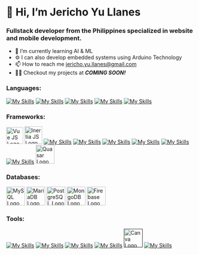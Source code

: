 # 👋 Hi, I’m Jericho Yu Llanes
### Fullstack developer from the Philippines specialized in website and mobile development.
- 🌱 I’m currently learning AI & ML
- ⚙️ I can also develop embedded systems using Arduino Technology
- 📫 How to reach me jericho.yu.llanes@gmail.com
- 👨‍💻 Checkout my projects at _**COMING SOON!**_

### Languages:
[![My Skills](https://skillicons.dev/icons?i=html,css,js)](https://skillicons.dev)
[![My Skills](https://skillicons.dev/icons?i=php)](https://www.php.net/)
[![My Skills](https://skillicons.dev/icons?i=python)](https://www.python.org/)
[![My Skills](https://skillicons.dev/icons?i=java)](https://www.java.com/en/)
[![My Skills](https://skillicons.dev/icons?i=c,cpp)](https://skillicons.dev)

### Frameworks:

<a href="https://vuejs.org/"><img src="https://user-images.githubusercontent.com/25181517/117448124-a2da9800-af3e-11eb-85d2-bd1b69b65603.png" height="45" alt="Vue JS Logo"><a>
<a href="https://inertiajs.com/"><img src="https://avatars.githubusercontent.com/u/47703742?s=200&v=4" height="47" alt="Inertia JS Logo"><a>
[![My Skills](https://skillicons.dev/icons?i=laravel)](https://laravel.com/)
[![My Skills](https://skillicons.dev/icons?i=tailwind)](https://tailwindcss.com/)
[![My Skills](https://skillicons.dev/icons?i=react)](https://react.dev/)
[![My Skills](https://skillicons.dev/icons?i=nodejs)](https://nodejs.org/en)
[![My Skills](https://skillicons.dev/icons?i=nextjs)](https://nextjs.org/)
[![My Skills](https://skillicons.dev/icons?i=bootstrap)](https://getbootstrap.com/)
<a href="https://quasar.dev/"><img src="https://avatars.githubusercontent.com/u/23064371?s=200&v=4" height="50" alt="Quasar Logo"><a>

### Databases:
<a href="https://www.mysql.com/"><img src="https://user-images.githubusercontent.com/25181517/183896128-ec99105a-ec1a-4d85-b08b-1aa1620b2046.png" height="50" alt="MySQL Logo"><a>
<a href="https://mariadb.org/"><img src="https://github.com/marwin1991/profile-technology-icons/assets/136815194/3c698a4f-84e4-4849-a900-476b14311634" height="50" alt="MariaDB Logo"><a>
<a href="https://www.postgresql.org/"><img src="https://user-images.githubusercontent.com/25181517/117208740-bfb78400-adf5-11eb-97bb-09072b6bedfc.png" height="50" alt="PostgreSQL Logo"><a>
<a href="https://www.mongodb.com/"><img src="https://user-images.githubusercontent.com/25181517/182884177-d48a8579-2cd0-447a-b9a6-ffc7cb02560e.png" height="50" alt="MongoDB Logo"><a>
<a href="https://firebase.google.com/docs/database"><img src="https://user-images.githubusercontent.com/25181517/189716855-2c69ca7a-5149-4647-936d-780610911353.png" height="50" alt="Firebase Logo"><a>

### Tools:
[![My Skills](https://skillicons.dev/icons?i=vscode,androidstudio,arduino,figma,photoshop,premiere,illustrator)](https://code.visualstudio.com/)
[![My Skills](https://skillicons.dev/icons?i=androidstudio)](https://developer.android.com/studio)
[![My Skills](https://skillicons.dev/icons?i=arduino)](https://www.arduino.cc/en/software)
[![My Skills](https://skillicons.dev/icons?i=figma)](https://www.figma.com/)
<a href=""><img src="https://github.com/marwin1991/profile-technology-icons/assets/136815194/02494c7c-de6a-43a6-9293-6369696842ed" height="50" alt="Canva Logo"><a>
[![My Skills](https://skillicons.dev/icons?i=photoshop,premiere,illustrator)](https://www.adobe.com/)




<!---
jerichoyullanes04/jerichoyullanes04 is a ✨ special ✨ repository because its `README.md` (this file) appears on your GitHub profile.
You can click the Preview link to take a look at your changes.
--->
